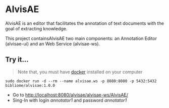 # AlvisAE

AlvisAE is an editor that facilitates the annotation of text documents with the goal of extracting knowledge.

This project containsAlvisAE two main components: an Annotation Editor (alvisae-ui)  and an Web Service (alvisae-ws). 

## Try it...

> Note that, you must have [docker](https://www.docker.com/) installed on your computer

```
sudo docker run -d --rm --name alvisae.ws -p 8080:8080 -p 5432:5432  bibliome/alvisae:1.0.0
``` 
* Go to [http://localhost:8080/alvisae/alvisae-ws/AlvisAE/](http://192.168.56.101:8080/alvisae/alvisae-ws/AlvisAE)
* Sing-In with login *annotator1* and password *annotator1*

